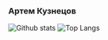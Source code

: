 ### Артем Кузнецов

![Github stats](https://github-readme-stats.vercel.app/api?username=arkuznetsov&show_icons=true)
![Top Langs](https://github-readme-stats.vercel.app/api/top-langs/?username=arkuznetsov&hide=TeX&layout=compact)
